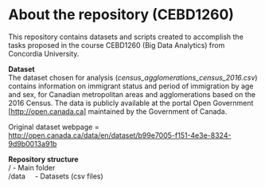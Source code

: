 # About the repository (CEBD1260)

This repository contains datasets and scripts created to accomplish the tasks proposed in the course CEBD1260 (Big Data Analytics) from Concordia University.

<b>Dataset</b><BR>
The dataset chosen for analysis (<i>census_agglomerations_census_2016.csv</i>) contains information on immigrant status and period of immigration by age and sex, for Canadian metropolitan areas and agglomerations based on the 2016 Census. The data is publicly available at the portal Open Government [http://open.canada.ca] maintained by the Government of Canada.
   
Original dataset webpage = http://open.canada.ca/data/en/dataset/b99e7005-f151-4e3e-8324-9d9b0013a91b
   
<b>Repository structure</b><BR>
/          - Main folder<BR>
/data     - Datasets (csv files)<BR>
